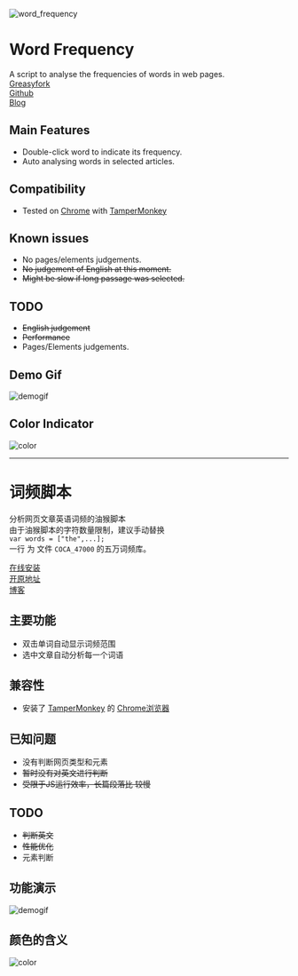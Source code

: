 ![word_frequency](https://github.com/oyrx/word_frequency/raw/master/others/words.png)
# Word Frequency
A script to analyse the frequencies of words in web pages.  
[Greasyfork](https://greasyfork.org/zh-CN/scripts/371031-%E8%AF%8D%E9%A2%91%E7%BB%9F%E8%AE%A1)  
[Github](https://github.com/oyrx/word_frequency)    
[Blog](https://quoth.win/word_freq)  

## Main Features
- Double-click word to indicate its frequency.  
- Auto analysing words in selected articles.  

## Compatibility
- Tested on [Chrome](https://www.google.com/chrome/) with [TamperMonkey](https://chrome.google.com/webstore/detail/tampermonkey/dhdgffkkebhmkfjojejmpbldmpobfkfo?hl=en)  

## Known issues
- No pages/elements judgements. 
- <del>No judgement of English at this moment.</del>  
- <del>Might be slow if long passage was selected.</del>  

## TODO
- <del>English judgement</del>  
- <del>Performance</del>  
- Pages/Elements judgements.  

## Demo Gif
![demogif](https://github.com/oyrx/word_frequency/raw/master/others/words.gif)

## Color Indicator
![color](https://github.com/oyrx/word_frequency/raw/master/others/signals.jpg)
    
----------------------------------------------------
    
# 词频脚本
分析网页文章英语词频的油猴脚本  
由于油猴脚本的字符数量限制，建议手动替换  
```var words = ["the",...];```  
一行 为 文件 `COCA_47000` 的五万词频库。  

[在线安装](https://greasyfork.org/zh-CN/scripts/371031-%E8%AF%8D%E9%A2%91%E7%BB%9F%E8%AE%A1)  
[开原地址](https://github.com/oyrx/word_frequency)  
[博客](https://quoth.win/word_freq)  

## 主要功能
- 双击单词自动显示词频范围  
- 选中文章自动分析每一个词语  

## 兼容性
- 安装了 [TamperMonkey](https://chrome.google.com/webstore/detail/tampermonkey/dhdgffkkebhmkfjojejmpbldmpobfkfo?hl=en) 的 [Chrome浏览器](https://www.google.com/chrome/)   

## 已知问题
- 没有判断网页类型和元素
- <del>暂时没有对英文进行判断</del>  
- <del>受限于JS运行效率，长篇段落比
较慢</del>  

## TODO
- <del>判断英文</del>  
- <del>性能优化</del>  
- 元素判断  

    
## 功能演示
![demogif](https://github.com/oyrx/word_frequency/raw/master/others/words.gif)

## 颜色的含义
![color](https://github.com/oyrx/word_frequency/raw/master/others/signals.jpg)